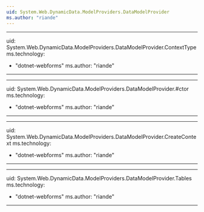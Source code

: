 ```yaml
---
uid: System.Web.DynamicData.ModelProviders.DataModelProvider
ms.author: "riande"
---
```


---
uid: System.Web.DynamicData.ModelProviders.DataModelProvider.ContextType
ms.technology: 
  - "dotnet-webforms"
ms.author: "riande"
---

---
uid: System.Web.DynamicData.ModelProviders.DataModelProvider.#ctor
ms.technology: 
  - "dotnet-webforms"
ms.author: "riande"
---

---
uid: System.Web.DynamicData.ModelProviders.DataModelProvider.CreateContext
ms.technology: 
  - "dotnet-webforms"
ms.author: "riande"
---

---
uid: System.Web.DynamicData.ModelProviders.DataModelProvider.Tables
ms.technology: 
  - "dotnet-webforms"
ms.author: "riande"
---
